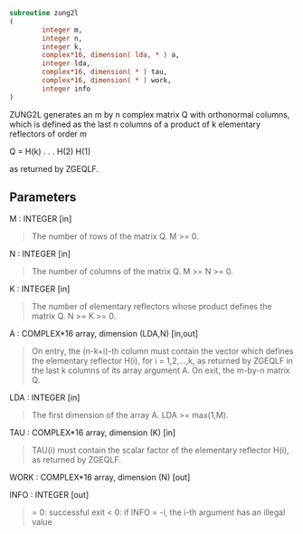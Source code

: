 ```fortran
subroutine zung2l
(
        integer m,
        integer n,
        integer k,
        complex*16, dimension( lda, * ) a,
        integer lda,
        complex*16, dimension( * ) tau,
        complex*16, dimension( * ) work,
        integer info
)
```

ZUNG2L generates an m by n complex matrix Q with orthonormal columns,
which is defined as the last n columns of a product of k elementary
reflectors of order m

Q  =  H(k) . . . H(2) H(1)

as returned by ZGEQLF.

## Parameters
M : INTEGER [in]
> The number of rows of the matrix Q. M >= 0.

N : INTEGER [in]
> The number of columns of the matrix Q. M >= N >= 0.

K : INTEGER [in]
> The number of elementary reflectors whose product defines the
> matrix Q. N >= K >= 0.

A : COMPLEX*16 array, dimension (LDA,N) [in,out]
> On entry, the (n-k+i)-th column must contain the vector which
> defines the elementary reflector H(i), for i = 1,2,...,k, as
> returned by ZGEQLF in the last k columns of its array
> argument A.
> On exit, the m-by-n matrix Q.

LDA : INTEGER [in]
> The first dimension of the array A. LDA >= max(1,M).

TAU : COMPLEX*16 array, dimension (K) [in]
> TAU(i) must contain the scalar factor of the elementary
> reflector H(i), as returned by ZGEQLF.

WORK : COMPLEX*16 array, dimension (N) [out]

INFO : INTEGER [out]
> = 0: successful exit
> < 0: if INFO = -i, the i-th argument has an illegal value
